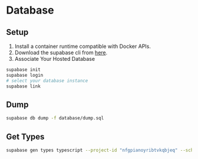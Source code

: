 # Database

## Setup

1. Install a container runtime compatible with Docker APIs.
2. Download the supabase cli from [here](https://supabase.com/docs/guides/cli).
3. Associate Your Hosted Database
```bash
supabase init
supabase login
# select your database instance
supabase link
```

## Dump

```bash
supabase db dump -f database/dump.sql
```

## Get Types

```bash
supabase gen types typescript --project-id "nfgpianoyribtvkqbjeq" --schema public > core/types/supabase.ts
```
